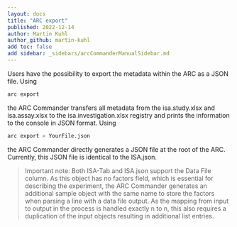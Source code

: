 ```yaml
---
layout: docs
title: "ARC export"
published: 2022-12-14
author: Martin Kuhl
author_github: martin-kuhl
add toc: false
add sidebar: _sidebars/arcCommanderManualSidebar.md
---
```


Users have the possibility to export the metadata within the ARC as a JSON file. Using 

```bash
arc export
```

the ARC Commander transfers all metadata from the isa.study.xlsx and isa.assay.xlsx to the isa.investigation.xlsx registry and prints the information to the console in JSON format. Using

```bash
arc export > YourFile.json
```

the ARC Commander directly generates a JSON file at the root of the ARC. Currently, this JSON file is identical to the ISA.json.

> Important note: Both ISA-Tab and ISA.json support the Data File column. As this object has no factors field, which is essential for describing the experiment, the ARC Commander generates an additional sample object with the same name to store the factors when parsing a line with a data file output. As the mapping from input to output in the process is handled exactly n to n, this also requires a duplication of the input objects resulting in additional list entries.